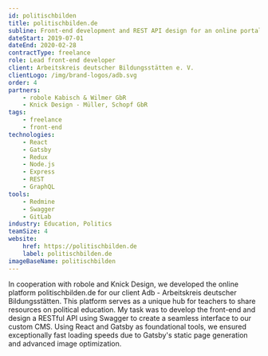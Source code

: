 ```yaml
---
id: politischbilden
title: politischbilden.de
subline: Front-end development and REST API design for an online portal to share educational resources.
dateStart: 2019-07-01
dateEnd: 2020-02-28
contractType: freelance
role: Lead front-end developer
client: Arbeitskreis deutscher Bildungsstätten e. V.
clientLogo: /img/brand-logos/adb.svg
order: 4
partners: 
    - robole Kabisch & Wilmer GbR
    - Knick Design - Müller, Schopf GbR
tags: 
    - freelance
    - front-end
technologies:
    - React
    - Gatsby
    - Redux
    - Node.js
    - Express
    - REST
    - GraphQL
tools:
    - Redmine
    - Swagger
    - GitLab
industry: Education, Politics
teamSize: 4
website:
    href: https://politischbilden.de
    label: politischbilden.de
imageBaseName: politischbilden
---
```


In cooperation with robole and Knick Design, we developed the online platform politischbilden.de for our client Adb - Arbeitskreis deutscher Bildungsstätten. This platform serves as a unique hub for teachers to share resources on political education. My task was to develop the front-end and design a RESTful API using Swagger to create a seamless interface to our custom CMS. Using React and Gatsby as foundational tools, we ensured exceptionally fast loading speeds due to Gatsby's static page generation and advanced image optimization.